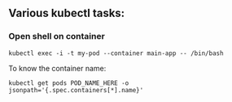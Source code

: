 ## Various kubectl tasks:

### Open shell on container 

```
kubectl exec -i -t my-pod --container main-app -- /bin/bash
```

To know the container name:

```
kubectl get pods POD_NAME_HERE -o jsonpath='{.spec.containers[*].name}'
```

